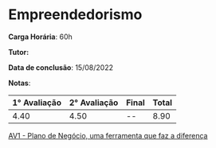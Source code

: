 # Empreendedorismo

**Carga Horária**: 60h

**Tutor:** 

**Data de conclusão**: 15/08/2022

**Notas**:

| 1° Avaliação | 2° Avaliação | Final | Total |
| ------------ | ------------ | :---- | ----- |
| 4.40         | 4.50         | --    | 8.90  |

[AV1 - Plano de Negócio, uma ferramenta que faz a diferença](https://github.com/marcelofox4/faculdade-ads/tree/main/2-periodo/empreendedorismo/av1-atividade-contextualizada)
